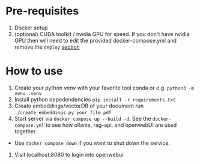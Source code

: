 # Pre-requisites

1. Docker setup
1. (optional) CUDA toolkit / nvidia GPU for speed. If you don't have nvidia GPU then will need to edit the provided docker-compose.yml and remove the `deploy` [section](https://github.com/TaiPhamD/llm_rag_demo/blob/cd6661f4720b3546962d93c33792ad0b43c9f20d/docker-compose.yml#L38)

# How to use

1. Create your python venv with your favorite tool conda or e.g. `python3 -m venv .venv` 
1. Install python depedendencies `pip install -r requirements.txt`
1. Create embeddings/vectorDB of your document run `./create_embeddings.py your_file.pdf`
1. Start server via `docker compose up --build -d`. See the `docker-compose.yml` to see how ollama, rag-api, and openwebUI are used together. 
  - Use `docker compose down` if you want to shut down the service.
1. Visit localhost:8080 to login into openwebui
